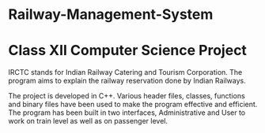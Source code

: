 # Railway-Management-System

# Class XII Computer Science Project

IRCTC stands for Indian Railway Catering and Tourism Corporation. The program aims to explain the railway reservation done by Indian Railways. 

The project is developed in C++. Various header files, classes, functions and binary files have been used to make the program effective and efficient. 
The program has been built in two interfaces, Administrative and User to work on train level as well as on passenger level.
